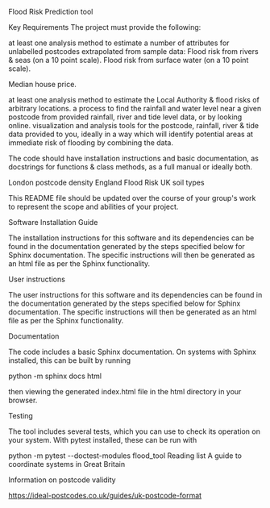 Flood Risk Prediction tool

Key Requirements
The project must provide the following:

at least one analysis method to estimate a number of attributes for unlabelled postcodes extrapolated from sample data:
Flood risk from rivers & seas (on a 10 point scale).
Flood risk from surface water (on a 10 point scale).

Median house price.

at least one analysis method to estimate the Local Authority & flood risks of arbitrary locations.
a process to find the rainfall and water level near a given postcode from provided rainfall, river and tide level data, or by looking online.
visualization and analysis tools for the postcode, rainfall, river & tide data provided to you, ideally in a way which will identify potential areas at immediate risk of flooding by combining the data.

The code should have installation instructions and basic documentation, as docstrings for functions & class methods, as a full manual or ideally both.

London postcode density England Flood Risk UK soil types

This README file should be updated over the course of your group's work to represent the scope and abilities of your project.


Software Installation Guide

The installation instructions for this software and its dependencies can be found in the documentation generated by the steps specified below for Sphinx documentation. The specific instructions will then be generated as an html file as per the Sphinx functionality.

User instructions

The user instructions for this software and its dependencies can be found in the documentation generated by the steps specified below for Sphinx documentation. The specific instructions will then be generated as an html file as per the Sphinx functionality.

Documentation

The code includes a basic Sphinx documentation. On systems with Sphinx installed, this can be built by running

python -m sphinx docs html

then viewing the generated index.html file in the html directory in your browser.

Testing

The tool includes several tests, which you can use to check its operation on your system. With pytest installed, these can be run with

python -m pytest --doctest-modules flood_tool
Reading list
A guide to coordinate systems in Great Britain

Information on postcode validity

https://ideal-postcodes.co.uk/guides/uk-postcode-format
